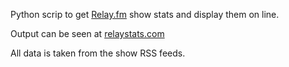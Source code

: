 Python scrip to get [Relay.fm](relay.fm) show stats and display them on line.

Output can be seen at [relaystats.com](relaystats.com)

All data is taken from the show RSS feeds.
